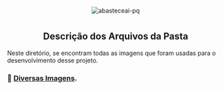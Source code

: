 <div align="center">
  
![abasteceai-pq](https://github.com/RafsDuarte/Projeto_Integrador_Gama-Ipiranga/assets/74211185/0200feed-6c56-461e-8b05-a11e3df2f129)

</div>
  
# <h2 align="center">Descrição dos Arquivos da Pasta</h2>

Neste diretório, se encontram todas as imagens que foram usadas para o desenvolvimento desse projeto.

### 📁 [Diversas Imagens](https://github.com/RafsDuarte/Projeto_Integrador_Gama-Ipiranga/tree/Imgs).<br>
